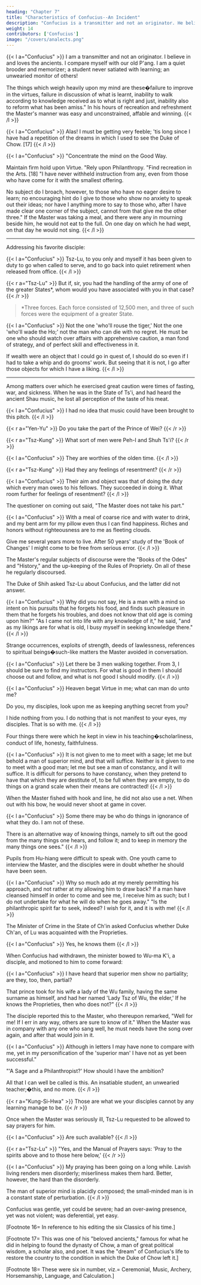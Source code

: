 ```yaml
---
heading: "Chapter 7"
title: "Characteristics of Confucius--An Incident"
description: "Confucius is a transmitter and not an originator. He believes in and loves the ancients."
weight: 14
contributors: ['Confucius']
image: "/covers/analects.png"
---
```




{{< l a="Confucius" >}}
I am a transmitter and not an originator.
I believe in and loves the ancients.
I compare myself with our old P'ang.
I am a quiet brooder and memorizer; a student never satiated with learning; an unwearied monitor of others! 

The things which weigh heavily upon my mind are these�failure to improve in the virtues, failure in discussion of what is learnt, inability to walk according to knowledge received as to what is right and just, inability also to reform what has been amiss." In his hours of recreation and refreshment the Master's manner was easy and unconstrained, affable and winning. 
{{< /l >}}

{{< l a="Confucius" >}}
Alas! I must be getting very feeble; 'tis long since I have had a repetition of the dreams in which I used to see the Duke of Chow. [17] 
{{< /l >}}

{{< l a="Confucius" >}}
"Concentrate the mind on the Good Way. 

Maintain firm hold upon Virtue. "Rely upon Philanthropy. "Find recreation in the Arts. [18] "I have never withheld instruction from any, even from those who have come for it with the smallest offering. 

No subject do I broach, however, to those who have no eager desire to learn; no encouraging hint do I give to those who show no anxiety to speak out their ideas; nor have I anything more to say to those who, after I have made clear one corner of the subject, cannot from that give me the other three." If the Master was taking a meal, and there were any in mourning beside him, he would not eat to the full. On one day on which he had wept, on that day he would not sing. 
{{< /l >}}

---

Addressing his favorite disciple:

{{< l a="Confucius" >}}
Tsz-Lu, to you only and myself it has been given to duty to go when called to serve, and to go back into quiet retirement when released from office.
{{< /l >}}

{{< r a="Tsz-Lu" >}}
But if, sir, you had the handling of the army of one of the greater States*, whom would you have associated with you in that case?
{{< /r >}}

> *Three forces. Each force consisted of 12,500 men, and three of such forces were the equipment of a greater State.


{{< l a="Confucius" >}}
Not the one 'who'll rouse the tiger,' Not the one 'who'll wade the Ho;' not the man who can die with no regret. He must be one who should watch over affairs with apprehensive caution, a man fond of strategy, and of perfect skill and effectiveness in it. 

If wealth were an object that I could go in quest of, I should do so even if I had to take a whip and do grooms' work. But seeing that it is not, I go after those objects for which I have a liking.
{{< /l >}}

----

Among matters over which he exercised great caution were times of fasting, war, and sickness. When he was in the State of Ts'i, and had heard the ancient Shau music, he lost all perception of the taste of his meat. 

{{< l a="Confucius" >}}
I had no idea that music could have been brought to this pitch.
{{< /l >}}

{{< r a="Yen-Yu" >}}
Do you take the part of the Prince of Wei?
{{< /r >}}


{{< r a="Tsz-Kung" >}}
What sort of men were Peh-I and Shuh Ts'i?
{{< /r >}}


{{< l a="Confucius" >}}
They are worthies of the olden time. 
{{< /l >}}

{{< r a="Tsz-Kung" >}}
Had they any feelings of resentment?
{{< /r >}}

{{< l a="Confucius" >}}
Their aim and object was that of doing the duty which every man owes to his fellows. They succeeded in doing it. What room further for feelings of resentment?
{{< /l >}}

The questioner on coming out said, "The Master does not take his part." 

{{< l a="Confucius" >}}
With a meal of coarse rice and with water to drink, and my bent arm for my pillow even thus I can find happiness. Riches and honors without righteousness are to me as fleeting clouds.

Give me several years more to live. After 50 years' study of the 'Book of Changes' I might come to be free from serious error.
{{< /l >}}


The Master's regular subjects of discourse were the "Books of the Odes" and "History," and the up-keeping of the Rules of Propriety. On all of these he regularly discoursed. 

The Duke of Shih asked Tsz-Lu about Confucius, and the latter did not answer. 

{{< l a="Confucius" >}}
Why did you not say, He is a man with a mind so intent on his pursuits that he forgets his food, and finds such pleasure in them that he forgets his troubles, and does not know that old age is coming upon him?" "As I came not into life with any knowledge of it," he said, "and as my likings are for what is old, I busy myself in seeking knowledge there." 
{{< /l >}}


Strange occurrences, exploits of strength, deeds of lawlessness, references to spiritual beings�such-like matters the Master avoided in conversation. 

{{< l a="Confucius" >}}
Let there be 3 men walking together. From 3, I should be sure to find my instructors. For what is good in them I should choose out and follow, and what is not good I should modify.
{{< /l >}}

{{< l a="Confucius" >}}
Heaven begat Virtue in me; what can man do unto me?

Do you, my disciples, look upon me as keeping anything secret from you? 

I hide nothing from you. I do nothing that is not manifest to your eyes, my disciples. That is so with me.
{{< /l >}}

Four things there were which he kept in view in his teaching�scholarliness, conduct of life, honesty, faithfulness. 

{{< l a="Confucius" >}}
It is not given to me to meet with a sage; let me but behold a man of superior mind, and that will suffice. Neither is it given to me to meet with a good man; let me but see a man of constancy, and it will suffice. It is difficult for persons to have constancy, when they pretend to have that which they are destitute of, to be full when they are empty, to do things on a grand scale when their means are contracted!
{{< /l >}}

When the Master fished with hook and line, he did not also use a net. When out with his bow, he would never shoot at game in cover.

{{< l a="Confucius" >}}
Some there may be who do things in ignorance of what they do. I am not of these. 

There is an alternative way of knowing things, namely to sift out the good from the many things one hears, and follow it; and to keep in memory the many things one sees." 
{{< /l >}}

Pupils from Hu-hiang were difficult to speak with. One youth came to interview the Master, and the disciples were in doubt whether he should have been seen. 

{{< l a="Confucius" >}}
Why so much ado at my merely permitting his approach, and not rather at my allowing him to draw back? If a man have cleansed himself in order to come and see me, I receive him as such; but I do not undertake for what he will do when he goes away." "Is the philanthropic spirit far to seek, indeed? I wish for it, and it is with me!
{{< /l >}}

The Minister of Crime in the State of Ch'in asked Confucius whether Duke Ch'an, of Lu was acquainted with the Proprieties.

{{< l a="Confucius" >}}
Yes, he knows them 
{{< /l >}}

When Confucius had withdrawn, the minister bowed to Wu-ma K'i, a disciple, and motioned to him to come forward:

{{< l a="Confucius" >}}
I have heard that superior men show no partiality; are they, too, then, partial? 

That prince took for his wife a lady of the Wu family, having the same surname as himself, and had her named 'Lady Tsz of Wu, the elder,' If he knows the Proprieties, then who does not?" 
{{< /l >}}

The disciple reported this to the Master, who thereupon remarked, "Well for me! If I err in any way, others are sure to know of it." When the Master was in company with any one who sang well, he must needs have the song over again, and after that would join in it. 

{{< l a="Confucius" >}}
Although in letters I may have none to compare with me, yet in my personification of the 'superior man' I have not as yet been successful." 

"'A Sage and a Philanthropist?' How should I have the ambition? 

All that I can well be called is this. An insatiable student, an unwearied teacher;�this, and no more.
{{< /l >}}

{{< r a="Kung-Si-Hwa" >}}
Those are what we your disciples cannot by any learning manage to be. 
{{< /r >}}

Once when the Master was seriously ill, Tsz-Lu requested to be allowed to say prayers for him. 

{{< l a="Confucius" >}}
Are such available?
{{< /l >}}

{{< r a="Tsz-Lu" >}}
"Yes, and the Manual of Prayers says: 'Pray to the spirits above and to those here below,'
{{< /r >}}

{{< l a="Confucius" >}}
My praying has been going on a long while. Lavish living renders men disorderly; miserliness makes them hard. Better, however, the hard than the disorderly.

The man of superior mind is placidly composed; the small-minded man is in a constant state of perturbation.
{{< /l >}}

Confucius was gentle, yet could be severe; had an over-awing presence, yet was not violent; was deferential, yet easy. 


[Footnote 16=  In reference to his editing the six Classics of his time.] 

[Footnote 17=  This was one of his "beloved ancients," famous for what he did in helping to found the dynasty of Chow, a man of great political wisdom, a scholar also, and poet. It was the "dream" of Confucius's life to restore the country to the condition in which the Duke of Chow left it.] 

[Footnote 18=  These were six in number, viz.=  Ceremonial, Music, Archery, Horsemanship, Language, and Calculation.] 

